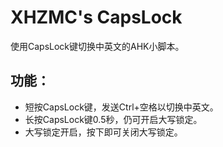 # XHZMC's CapsLock
使用CapsLock键切换中英文的AHK小脚本。
## 功能：
* 短按CapsLock键，发送Ctrl+空格以切换中英文。
* 长按CapsLock键0.5秒，仍可开启大写锁定。
* 大写锁定开启，按下即可关闭大写锁定。
